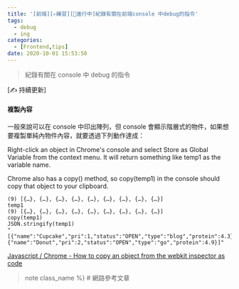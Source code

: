 ```yaml
---
title: '[前端][✍練習][🚧進行中]紀錄有關在前端console 中debug的指令'
tags:
  - debug
  - ing
categories:
  - [Frontend,tips]
date: 2020-10-01 15:53:50
---
```


> 紀錄有關在 console 中 debug 的指令

[✍ 持續更新]

<!--more-->

#### 複製內容

一般來說可以在 console 中印出陣列，但 console 會顯示階層式的物件，如果想要複製單純內物件內容，就要透過下列動作達成：

Right-click an object in Chrome's console and select Store as Global Variable from the context menu. It will return something like temp1 as the variable name.

Chrome also has a copy() method, so copy(temp1) in the console should copy that object to your clipboard.

```
(9) [{…}, {…}, {…}, {…}, {…}, {…}, {…}, {…}, {…}]
temp1
(9) [{…}, {…}, {…}, {…}, {…}, {…}, {…}, {…}, {…}]
copy(temp1)
JSON.stringify(temp1)
"[{"name":"Cupcake","pri":1,"status":"OPEN","type":"blog","protein":4.3},{"name":"Donut","pri":2,"status":"OPEN","type":"go","protein":4.9}]"
```

[Javascript / Chrome - How to copy an object from the webkit inspector as code
](https://stackoverflow.com/questions/10305365/javascript-chrome-how-to-copy-an-object-from-the-webkit-inspector-as-code)

>note class_name %} # 網路參考文章 
